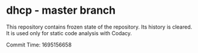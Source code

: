 # dhcp - master branch

This repository contains frozen state of the repository.
Its history is cleared. It is used only for static code
analysis with Codacy.

Commit Time: 1695156658